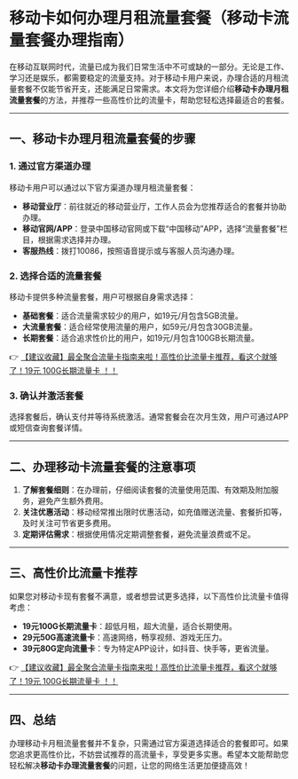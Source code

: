 # 移动卡如何办理月租流量套餐（移动卡流量套餐办理指南）

在移动互联网时代，流量已成为我们日常生活中不可或缺的一部分。无论是工作、学习还是娱乐，都需要稳定的流量支持。对于移动卡用户来说，办理合适的月租流量套餐不仅能节省开支，还能满足日常需求。本文将为您详细介绍**移动卡办理月租流量套餐**的方法，并推荐一些高性价比的流量卡，帮助您轻松选择最适合的套餐。

---

## 一、移动卡办理月租流量套餐的步骤

### 1. 通过官方渠道办理
移动卡用户可以通过以下官方渠道办理月租流量套餐：
- **移动营业厅**：前往就近的移动营业厅，工作人员会为您推荐适合的套餐并协助办理。
- **移动官网/APP**：登录中国移动官网或下载“中国移动”APP，选择“流量套餐”栏目，根据需求选择并办理。
- **客服热线**：拨打10086，按照语音提示或与客服人员沟通办理。

### 2. 选择合适的流量套餐
移动卡提供多种流量套餐，用户可根据自身需求选择：
- **基础套餐**：适合流量需求较少的用户，如19元/月包含5GB流量。
- **大流量套餐**：适合经常使用流量的用户，如59元/月包含30GB流量。
- **长期套餐**：适合追求性价比的用户，如19元/月包含100GB长期流量。

👉 [【建议收藏】最全聚合流量卡指南来啦！高性价比流量卡推荐，看这个就够了！19元 100G长期流量卡 ！！](https://bit.ly/Liuliangka)

### 3. 确认并激活套餐
选择套餐后，确认支付并等待系统激活。通常套餐会在次月生效，用户可通过APP或短信查询套餐详情。

---

## 二、办理移动卡流量套餐的注意事项

1. **了解套餐细则**：在办理前，仔细阅读套餐的流量使用范围、有效期及附加服务，避免产生额外费用。
2. **关注优惠活动**：移动经常推出限时优惠活动，如充值赠送流量、套餐折扣等，及时关注可节省更多费用。
3. **定期评估需求**：根据使用情况定期调整套餐，避免流量浪费或不足。

---

## 三、高性价比流量卡推荐

如果您对移动卡现有套餐不满意，或者想尝试更多选择，以下高性价比流量卡值得考虑：
- **19元100G长期流量卡**：超低月租，超大流量，适合长期使用。
- **29元50G高速流量卡**：高速网络，畅享视频、游戏无压力。
- **39元80G定向流量卡**：专为特定APP设计，如抖音、快手等，更省流量。

👉 [【建议收藏】最全聚合流量卡指南来啦！高性价比流量卡推荐，看这个就够了！19元 100G长期流量卡 ！！](https://bit.ly/Liuliangka)

---

## 四、总结

办理移动卡月租流量套餐并不复杂，只需通过官方渠道选择适合的套餐即可。如果您追求更高性价比，不妨尝试推荐的高流量卡，享受更多实惠。希望本文能帮助您轻松解决**移动卡办理流量套餐**的问题，让您的网络生活更加便捷高效！